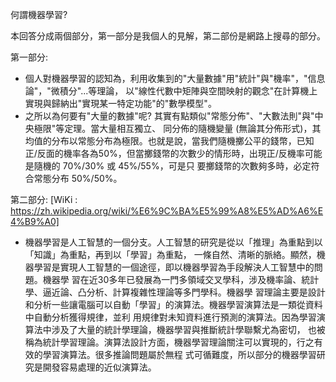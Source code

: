 何謂機器學習?

  本回答分成兩個部分，第一部分是我個人的見解，第二部份是網路上搜尋的部分。
  
  第一部分:
  - 個人對機器學習的認知為，利用收集到的"大量數據"用"統計"與"機率"，"信息論"，"微積分"...等理論，
  以"線性代數中矩陣與空間映射的觀念"在計算機上實現與歸納出"實現某一特定功能"的"數學模型"。
  - 之所以為何要有"大量的數據"呢? 其實有點類似"常態分佈"、"大數法則"與"中央極限"等定理。當大量相互獨立、
  同分佈的隨機變量 (無論其分佈形式)，其均值的分布以常態分布為極限。也就是說，當我們隨機擲公平的錢幣，已知
  正/反面的機率各為50%，但當擲錢幣的次數少的情形時，出現正/反機率可能是隨機的 70%/30% 或 45%/55%，可是只
  要擲錢幣的次數夠多時，必定符合常態分布 50%/50%。
    
  第二部分:
  [WiKi : https://zh.wikipedia.org/wiki/%E6%9C%BA%E5%99%A8%E5%AD%A6%E4%B9%A0]
  - 機器學習是人工智慧的一個分支。人工智慧的研究是從以「推理」為重點到以「知識」為重點，再到以「學習」為重點，
  一條自然、清晰的脈絡。顯然，機器學習是實現人工智慧的一個途徑，即以機器學習為手段解決人工智慧中的問題。機器學
  習在近30多年已發展為一門多領域交叉學科，涉及機率論、統計學、逼近論、凸分析、計算複雜性理論等多門學科。機器學
  習理論主要是設計和分析一些讓電腦可以自動「學習」的演算法。機器學習演算法是一類從資料中自動分析獲得規律，並利
  用規律對未知資料進行預測的演算法。因為學習演算法中涉及了大量的統計學理論，機器學習與推斷統計學聯繫尤為密切，
  也被稱為統計學習理論。演算法設計方面，機器學習理論關注可以實現的，行之有效的學習演算法。很多推論問題屬於無程
  式可循難度，所以部分的機器學習研究是開發容易處理的近似演算法。
  
    
  


